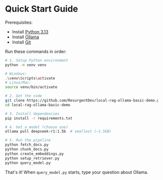 # Quick Start Guide

Prerequisites:
- Install [Python 3.13](https://www.python.org/downloads/)
- Install [Ollama](https://ollama.ai)
- Install [Git](https://git-scm.com/downloads)

Run these commands in order:

```bash
# 1. Setup Python environment
python -m venv venv

# Windows:
.\venv\Scripts\activate
# Linux/Mac:
source venv/bin/activate

# 2. Get the code
git clone https://github.com/ResurgentDev/local-rag-ollama-basic-demo.git
cd local-rag-ollama-basic-demo

# 3. Install dependencies
pip install -r requirements.txt

# 4. Get a model (choose one)
ollama pull deepseek-r1:1.5b  # smallest (~1.5GB)

# 5. Run the pipeline
python fetch_docs.py
python chunk_docs.py
python create_embeddings.py
python setup_retriever.py
python query_model.py
```

That's it! When `query_model.py` starts, type your question about Ollama.
